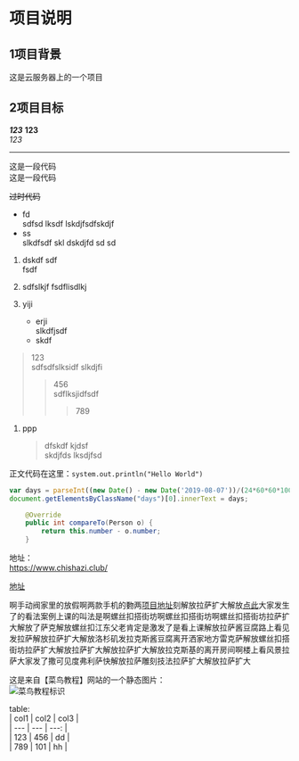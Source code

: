 # 项目说明
## 1项目背景
这是云服务器上的一个项目
## 2项目目标

***123***
**123**  
*123*
***
这是一段代码  
这是一段代码

~~过时代码~~  

* fd  
sdfsd lksdf lskdjfsdfskdjf 
* ss  
slkdfsdf skl  dskdjfd sd     sd 

1. dskdf sdf   
fsdf 
2. sdfslkjf 
fsdflisdlkj 

3. yiji  
    * erji  
     slkdfjsdf  
    * skdf  

>123  
sdfsdfslksidf slkdjfi
>>456  
sdflksjidfsdf 
>>>789  

1. ppp  
    >dfskdf kjdsf  
    skdjfds lksdjfsd  

正文代码在这里：`system.out.println("Hello World")`  
```javascript
var days = parseInt((new Date() - new Date('2019-08-07'))/(24*60*60*1000)) + 1;  
document.getElementsByClassName("days")[0].innerText = days;
```

```Java
    @Override
    public int compareTo(Person o) {
        return this.number - o.number;
    }
```

地址：  
<https://www.chishazi.club/>   

[地址](https://www.chishazi.club/)


啊手动阀家里的放假啊两款手机的覅两[项目地址][123]刻解放拉萨扩大解放[点此][123]大家发生了的看法案例上课的叫法是啊螺丝扣搭街坊啊螺丝扣搭街坊啊螺丝扣搭街坊拉萨扩大解放了萨克解放螺丝扣江东父老肯定是激发了是看上课解放拉萨酱豆腐路上看见发拉萨解放拉萨扩大解放洛杉矶发拉克斯酱豆腐离开洒家地方雷克萨解放螺丝扣搭街坊拉萨扩大解放拉萨扩大解放拉萨扩大解放拉克斯基的离开房间啊楼上看风景拉萨大家发了撒可见度弗利萨快解放拉萨雕刻技法拉萨扩大解放拉萨扩大  

这是来自【菜鸟教程】网站的一个静态图片：  
![菜鸟教程标识][图片]    

table:  
| col1 | col2 | col3 |  
| --- | --- | ---: |  
| 123 | 456 | dd |  
| 789 | 101 | hh |


[123]: https://www.chishazi.club/
[图片]: https://static.runoob.com/images/runoob-logo.png "12222"
